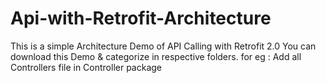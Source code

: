 # Api-with-Retrofit-Architecture
This is a simple Architecture Demo of API Calling with Retrofit 2.0
You can download this Demo & categorize in respective folders. for eg : Add all Controllers file in Controller package
